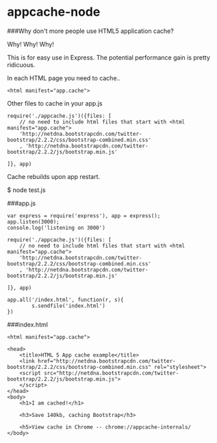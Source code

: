 appcache-node
=============

###Why don't more people use HTML5 application cache?

Why! Why! Why!

This is for easy use in Express.  The potential performance gain is pretty ridicuous.

In each HTML page you need to cache..
````
<html manifest="app.cache">
````

Other files to cache in your app.js
````
require('./appcache.js')({files: [
	// no need to include html files that start with <html manifest="app.cache">
	'http://netdna.bootstrapcdn.com/twitter-bootstrap/2.2.2/css/bootstrap-combined.min.css'
	, 'http://netdna.bootstrapcdn.com/twitter-bootstrap/2.2.2/js/bootstrap.min.js'

]}, app)
````

Cache rebuilds upon app restart.

$ node test.js

###app.js
````
var express = require('express'), app = express();
app.listen(3000);
console.log('listening on 3000')

require('./appcache.js')({files: [
	// no need to include html files that start with <html manifest="app.cache">
	'http://netdna.bootstrapcdn.com/twitter-bootstrap/2.2.2/css/bootstrap-combined.min.css'
	, 'http://netdna.bootstrapcdn.com/twitter-bootstrap/2.2.2/js/bootstrap.min.js'

]}, app)

app.all('/index.html', function(r, s){
		s.sendfile('index.html')
})
````

###index.html
````
<html manifest="app.cache">

<head>
	<title>HTML 5 App cache example</title>
	<link href="http://netdna.bootstrapcdn.com/twitter-bootstrap/2.2.2/css/bootstrap-combined.min.css" rel="stylesheet">
	<script src="http://netdna.bootstrapcdn.com/twitter-bootstrap/2.2.2/js/bootstrap.min.js">
	</script>
</head>
<body>
	<h1>I am cached!</h1>

	<h3>Save 140kb, caching Bootstrap</h3>

	<h5>View cache in Chrome -- chrome://appcache-internals/
</body>
````